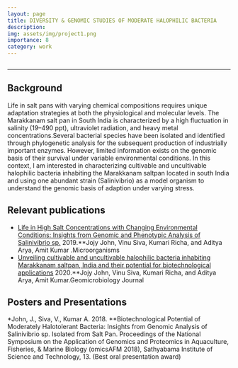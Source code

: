 ```yaml
---
layout: page
title: DIVERSITY & GENOMIC STUDIES OF MODERATE HALOPHILIC BACTERIA
description: 
img: assets/img/project1.png
importance: 8
category: work
---
```

<div class="row">
    <div class="col-sm mt-3 mt-md-0">
        <img class="img-fluid rounded z-depth-1" src="{{ '/assets/img/Fig1_map_20180215-SJS-SMALL.jpg' | relative_url }}" alt="" title="example image"/>
    </div>
</div>

---
## Background
Life in salt pans with varying chemical compositions requires unique adaptation strategies at both the physiological and molecular levels. The Marakkanam salt pan in South India is characterized by a high fluctuation in salinity (19–490 ppt), ultraviolet radiation, and heavy metal concentrations.Several bacterial species have been isolated and identified through phylogenetic analysis for the subsequent production of industrially important enzymes. However, limited information exists on the genomic basis of their survival under variable environmental conditions. In this context, I am interested in characterizing cultivable and uncultivable halophilic bacteria inhabiting the Marakkanam saltpan located in south India and using one abundant strain (Salinivibrio) as a model organism to understand the genomic basis of adaption under varying stress. 

## Relevant publications
 * [Life in High Salt Concentrations with Changing Environmental Conditions: Insights from Genomic and Phenotypic Analysis of Salinivibrio sp.](https://www.mdpi.com/2076-2607/7/11/577) 2019.**Jojy John, Vinu Siva, Kumari Richa, and Aditya Arya, Amit Kumar .Microorganisms
 * [Unveiling cultivable and uncultivable halophilic bacteria inhabiting Marakkanam saltpan, India and their potential for biotechnological applications](https://www.tandfonline.com/doi/pdf/10.1080/01490451.2020.1764676) 2020.**Jojy John, Vinu Siva, Kumari Richa, and Aditya Arya, Amit Kumar.Geomicrobiology Journal

## Posters and Presentations
*John, J., Siva, V., Kumar A. 2018. **Biotechnological Potential of Moderately Halotolerant Bacteria: Insights from Genomic Analysis of Salinivibrio sp. Isolated from Salt Pan. Proceedings of the National
Symposium on the Application of Genomics and Proteomics in Aquaculture, Fisheries, & Marine Biology (omicsAFM 2018), Sathyabama Institute of Science and Technology, 13. (Best oral presentation award)

<html>
<head>
<meta name="viewport" content="width=device-width, initial-scale=1">
<link rel="stylesheet" href="https://cdnjs.cloudflare.com/ajax/libs/font-awesome/4.7.0/css/font-awesome.min.css">
</head>
<body>
<div class="social">
<div class="contact-icons">

</div>
